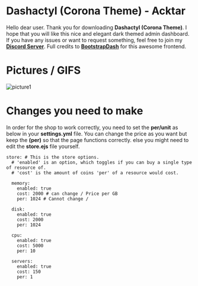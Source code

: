 # Dashactyl (Corona Theme)  - Acktar

Hello dear user. Thank you for downloading **Dashactyl (Corona Theme)**. I hope that you will like this nice and elegant dark themed admin dashboard.  If you have any issues or want to request something, feel free to join my **[Discord Server](https://discord.gg/McFr2jwNSE)**. Full credits to **[BootstrapDash](https://bootstrapdash.com)** for this awesome frontend.


# Pictures / GIFS
![picture1](https://user-images.githubusercontent.com/103925997/167846785-9f7d9b06-a3e8-471c-bd08-0c993daf0cd2.gif)

# Changes you need to make

In order for the shop to work correctly, you need to set the **per/unit** as below in your **settings.yml** file. You can change the price as you want but keep the **(per)** so that the page functions correctly. else you might need to edit the **store.ejs** file yourself.

```
store: # This is the store options.
  # 'enabled' is an option, which toggles if you can buy a single type of resource of.
  # 'cost' is the amount of coins 'per' of a resource would cost.

  memory:
    enabled: true
    cost: 2000 # can change / Price per GB
    per: 1024 # Cannot change / 

  disk:
    enabled: true
    cost: 2000
    per: 1024

  cpu:
    enabled: true
    cost: 5000
    per: 10

  servers:
    enabled: true
    cost: 150
    per: 1
```
